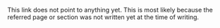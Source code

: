 This link does not point to anything yet. This is most likely because the referred page or section was not written yet at the time of writing.
